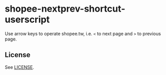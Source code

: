 # shopee-nextprev-shortcut-userscript

Use arrow keys to operate shopee.tw, i.e. `<` to next page and `>` to previous page.

## License

See [LICENSE](LICENSE).
